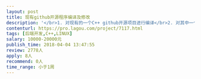 ```yaml
---                
layout: post       
title: 现有github开源程序编译及修改           
description: '</br>1. 对现有的一个C++ github开源项目进行编译</br>2. 对其中一个设置进行定位和修改</br>3. 将该设置作为一个下拉菜单加入现有网页</br>'     
contenturl: https://pro.lagou.com/project/7117.html      
tags: [后端开发,C++,LINUX]            
salary: 10000-20000元          
publish_time: 2018-04-04 13:47:55         
review: 2778人                   
apply: 8人                   
recommend: 0人                   
time_range: 小于1周              
---                 
```

